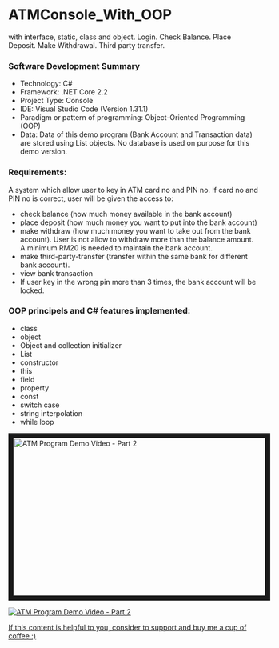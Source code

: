 # ATMConsole_With_OOP
with interface, static, class and object. Login. Check Balance. Place Deposit. Make Withdrawal. Third party transfer.

### Software Development Summary
- Technology: C#
- Framework: .NET Core 2.2
- Project Type: Console
- IDE: Visual Studio Code (Version 1.31.1)
- Paradigm or pattern of programming: Object-Oriented Programming (OOP)
- Data: Data of this demo program (Bank Account and Transaction data) are stored using List objects. No database is used on purpose for this demo version.

### Requirements:
A system which allow user to key in ATM card no and PIN no. If card no and PIN no is correct, user will be given the access to:
- check balance (how much money available in the bank account)
- place deposit (how much money you want to put into the bank account)
- make withdraw (how much money you want to take out from the bank account). User is not allow to withdraw more than the balance amount. A minimum RM20 is needed to maintain the bank account.
- make third-party-transfer (transfer within the same bank for different bank account).
- view bank transaction
- If user key in the wrong pin more than 3 times, the bank account will be locked.

### OOP principels and C# features implemented:
- class
- object
- Object and collection initializer
- List
- constructor
- this
- field
- property
- const
- switch case
- string interpolation
- while loop

<a href="http://www.youtube.com/watch?feature=player_embedded&v=sn3S3-FYbA0
" target="_blank"><img src="https://imgur.com/1JJbxI6" 
alt="ATM Program Demo Video - Part 2" width="560" height="315" border="10" /></a>

[![ATM Program Demo Video - Part 2](https://imgur.com/1JJbxI6)](http://www.youtube.com/watch?v=sn3S3-FYbA0)

[If this content is helpful to you, consider to support and buy me a cup of coffee :) ](https://ko-fi.com/V7V2PN67)
